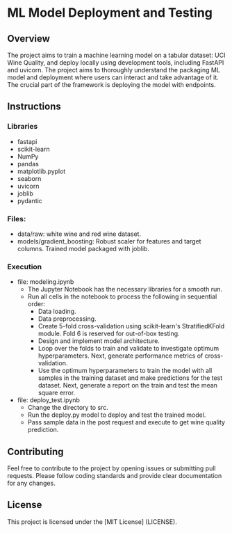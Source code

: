 # ML Model Deployment and Testing

## Overview

The project aims to train a machine learning model on a tabular dataset: UCI Wine Quality, and deploy locally using development tools, including FastAPI and uvicorn. The project aims to thoroughly understand the packaging ML model and deployment where users can interact and take advantage of it. The crucial part of the framework is deploying the model with endpoints.


## Instructions

### Libraries

- fastapi
- scikit-learn
- NumPy
- pandas
- matplotlib.pyplot
- seaborn
- uvicorn
- joblib
- pydantic

### Files:

- data/raw: white wine and red wine dataset.
- models/gradient_boosting: Robust scaler for features and target columns. Trained model packaged with joblib.

### Execution

- file: modeling.ipynb
    - The Jupyter Notebook has the necessary libraries for a smooth run.
    - Run all cells in the notebook to process the following in sequential order:
        - Data loading.
        - Data preprocessing.
        - Create 5-fold cross-validation using scikit-learn's StratifiedKFold module. Fold 6 is reserved for out-of-box testing.
        - Design and implement model architecture.
        - Loop over the folds to train and validate to investigate optimum hyperparameters. Next, generate performance metrics of cross-validation.
        - Use the optimum hyperparameters to train the model with all samples in the training dataset and make predictions for the test dataset. Next, generate a report on the train and test the mean square error.
- file: deploy_test.ipynb
    - Change the directory to src.
    - Run the deploy.py model to deploy and test the trained model.
    - Pass sample data in the post request and execute to get wine quality prediction.

## Contributing

Feel free to contribute to the project by opening issues or submitting pull requests. Please follow coding standards and provide clear documentation for any changes.

## License

This project is licensed under the [MIT License] (LICENSE).

